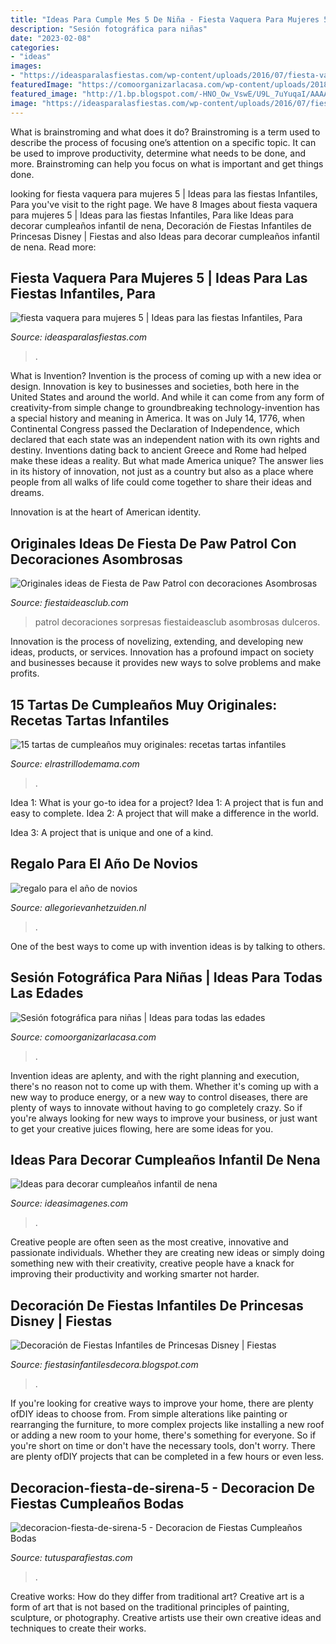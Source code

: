 ```yaml
---
title: "Ideas Para Cumple Mes 5 De Niña - Fiesta Vaquera Para Mujeres 5"
description: "Sesión fotográfica para niñas"
date: "2023-02-08"
categories:
- "ideas"
images:
- "https://ideasparalasfiestas.com/wp-content/uploads/2016/07/fiesta-vaquera-para-mujeres-5.jpg"
featuredImage: "https://comoorganizarlacasa.com/wp-content/uploads/2018/06/sesion-fotografica-para-nina-recien-nacida.jpg"
featured_image: "http://1.bp.blogspot.com/-HNO_Ow_VswE/U9L_7uYuqaI/AAAAAAAABIo/NhNDb2qvjGU/s1600/Fiestas%2BInfantiles%2Bde%2BPrincesas%2BDisney%2B1.jpg"
image: "https://ideasparalasfiestas.com/wp-content/uploads/2016/07/fiesta-vaquera-para-mujeres-5.jpg"
---
```



What is brainstroming and what does it do?
Brainstroming is a term used to describe the process of focusing one’s attention on a specific topic. It can be used to improve productivity, determine what needs to be done, and more. Brainstroming can help you focus on what is important and get things done.

	

		
looking for fiesta vaquera para mujeres 5 | Ideas para las fiestas Infantiles, Para you've visit to the right page. We have 8 Images about fiesta vaquera para mujeres 5 | Ideas para las fiestas Infantiles, Para like Ideas para decorar cumpleaños infantil de nena, Decoración de Fiestas Infantiles de Princesas Disney | Fiestas and also Ideas para decorar cumpleaños infantil de nena. Read more:
		
    
## Fiesta Vaquera Para Mujeres 5 | Ideas Para Las Fiestas Infantiles, Para

<img loading=lazy src="https://ideasparalasfiestas.com/wp-content/uploads/2016/07/fiesta-vaquera-para-mujeres-5.jpg" onerror="this.onerror=null;this.src='https://tse1.mm.bing.net/th?id=OIP.C4igd_O_jIXbo3hv0yOM2gHaHR&amp;pid=15.1';" alt="fiesta vaquera para mujeres 5 | Ideas para las fiestas Infantiles, Para">

_Source: ideasparalasfiestas.com_

>. 

	

What is Invention?
Invention is the process of coming up with a new idea or design. Innovation is key to businesses and societies, both here in the United States and around the world. And while it can come from any form of creativity-from simple change to groundbreaking technology-invention has a special history and meaning in America.
It was on July 14, 1776, when Continental Congress passed the Declaration of Independence, which declared that each state was an independent nation with its own rights and destiny. Inventions dating back to ancient Greece and Rome had helped make these ideas a reality. But what made America unique? The answer lies in its history of innovation, not just as a country but also as a place where people from all walks of life could come together to share their ideas and dreams.

Innovation is at the heart of American identity.

    
## Originales Ideas De Fiesta De Paw Patrol Con Decoraciones Asombrosas

<img loading=lazy src="https://www.fiestaideasclub.com/wp-content/uploads/2016/07/decoracion_Paw_Patrol_Patrulla_de_Cachorros_fiestaideasclub_00019.jpg" onerror="this.onerror=null;this.src='https://tse4.mm.bing.net/th?id=OIP.y6lCDs6psViRGRUs-kiFtQHaFj&amp;pid=15.1';" alt="Originales ideas de Fiesta de Paw Patrol con decoraciones Asombrosas">

_Source: fiestaideasclub.com_

>patrol decoraciones sorpresas fiestaideasclub asombrosas dulceros. 

	

Innovation is the process of novelizing, extending, and developing new ideas, products, or services. Innovation has a profound impact on society and businesses because it provides new ways to solve problems and make profits.

    
## 15 Tartas De Cumpleaños Muy Originales: Recetas Tartas Infantiles

<img loading=lazy src="https://www.elrastrillodemama.com/media/k2/items/cache/983fb56032c1ac1b726360eae9dd3d18_XL.jpg" onerror="this.onerror=null;this.src='https://tse2.mm.bing.net/th?id=OIP.HHmW7tDVhWIeDRz3MKkC-gHaE9&amp;pid=15.1';" alt="15 tartas de cumpleaños muy originales: recetas tartas infantiles">

_Source: elrastrillodemama.com_

>. 

	

Idea 1: What is your go-to idea for a project?
Idea 1: A project that is fun and easy to complete.
Idea 2: A project that will make a difference in the world.

Idea 3: A project that is unique and one of a kind.

    
## Regalo Para El Año De Novios

<img loading=lazy src="https://i.pinimg.com/736x/5c/95/80/5c95803af8f8a2e56ad5ff74fc0f6080.jpg" onerror="this.onerror=null;this.src='https://tse4.mm.bing.net/th?id=OIP.Xw9OA9sfzkeZejE7jPkDRAHaML&amp;pid=15.1';" alt="regalo para el año de novios">

_Source: allegorievanhetzuiden.nl_

>. 

	

One of the best ways to come up with invention ideas is by talking to others.

    
## Sesión Fotográfica Para Niñas | Ideas Para Todas Las Edades

<img loading=lazy src="https://comoorganizarlacasa.com/wp-content/uploads/2018/06/sesion-fotografica-para-nina-recien-nacida.jpg" onerror="this.onerror=null;this.src='https://tse4.mm.bing.net/th?id=OIP.G08toFJAQX_O-zzmlnJx2gHaLH&amp;pid=15.1';" alt="Sesión fotográfica para niñas | Ideas para todas las edades">

_Source: comoorganizarlacasa.com_

>. 

	

Invention ideas are aplenty, and with the right planning and execution, there's no reason not to come up with them. Whether it's coming up with a new way to produce energy, or a new way to control diseases, there are plenty of ways to innovate without having to go completely crazy. So if you're always looking for new ways to improve your business, or just want to get your creative juices flowing, here are some ideas for you.

    
## Ideas Para Decorar Cumpleaños Infantil De Nena

<img loading=lazy src="https://ideasimagenes.com/wp-content/uploads/2017/07/IdeasNena15-1.jpg" onerror="this.onerror=null;this.src='https://tse4.mm.bing.net/th?id=OIP.nLrAuDBh9ayX7sZZjwDJxwHaJ4&amp;pid=15.1';" alt="Ideas para decorar cumpleaños infantil de nena">

_Source: ideasimagenes.com_

>. 

	

Creative people are often seen as the most creative, innovative and passionate individuals. Whether they are creating new ideas or simply doing something new with their creativity, creative people have a knack for improving their productivity and working smarter not harder.

    
## Decoración De Fiestas Infantiles De Princesas Disney | Fiestas

<img loading=lazy src="http://1.bp.blogspot.com/-HNO_Ow_VswE/U9L_7uYuqaI/AAAAAAAABIo/NhNDb2qvjGU/s1600/Fiestas%2BInfantiles%2Bde%2BPrincesas%2BDisney%2B1.jpg" onerror="this.onerror=null;this.src='https://tse4.mm.bing.net/th?id=OIP.EYyzIrJvwGp7x3CfqwVYiQHaJM&amp;pid=15.1';" alt="Decoración de Fiestas Infantiles de Princesas Disney | Fiestas">

_Source: fiestasinfantilesdecora.blogspot.com_

>. 

	

If you're looking for creative ways to improve your home, there are plenty ofDIY ideas to choose from. From simple alterations like painting or rearranging the furniture, to more complex projects like installing a new roof or adding a new room to your home, there's something for everyone. So if you're short on time or don't have the necessary tools, don't worry. There are plenty ofDIY projects that can be completed in a few hours or even less.

    
## Decoracion-fiesta-de-sirena-5 - Decoracion De Fiestas Cumpleaños Bodas

<img loading=lazy src="https://tutusparafiestas.com/wp-content/uploads/2017/06/decoracion-fiesta-de-sirena-5-1.jpg" onerror="this.onerror=null;this.src='https://tse2.mm.bing.net/th?id=OIP.TvPWbPBXIUluZmercDNzvgHaEs&amp;pid=15.1';" alt="decoracion-fiesta-de-sirena-5 - Decoracion de Fiestas Cumpleaños Bodas">

_Source: tutusparafiestas.com_

>. 

	

Creative works: How do they differ from traditional art?
Creative art is a form of art that is not based on the traditional principles of painting, sculpture, or photography. Creative artists use their own creative ideas and techniques to create their works.

